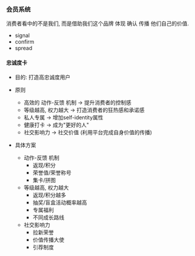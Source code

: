 ### 会员系统



消费者看中的不是我们, 而是借助我们这个品牌 体现 确认 传播 他们自己的价值.

- signal
- confirm
- spread



#### 忠诚度卡

- 目的: 打造高忠诚度用户 

- 原则
  - 高效的 动作-反馈 机制 -> 提升消费者的控制感
  - 等级越高, 权力越大 -> 打造消费者的狂热感和承诺感
  - 私人专属 -> 增加self-identity属性
  - 健康打卡 -> 成为"更好的人"
  - 社交影响力 -> 社交价值 (利用平台完成自身价值的传播)
  
  
  
- 具体方案
  
  - 动作-反馈 机制
    - 返现/积分
    - 荣誉值/荣誉称号
    - 集卡/拼图
  - 等级越高, 权力越大
    - 返现/积分越多
    - 抽奖/盲盒活动概率越高
    - 专属福利
    - 不同成长路线
  - 社交影响力
    - 拉新荣誉
    - 价值传播大使
    - 引荐制度



